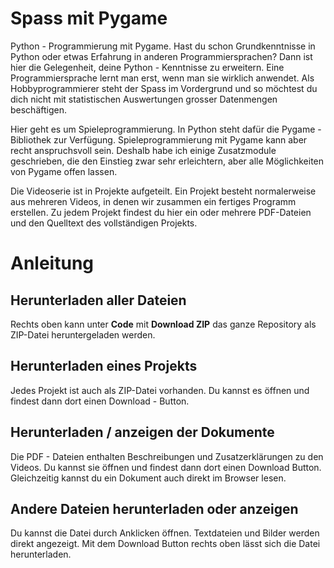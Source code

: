 # Spass mit Pygame
Python - Programmierung mit Pygame.
Hast du schon Grundkenntnisse in Python oder etwas Erfahrung in anderen Programmiersprachen?
Dann ist hier die Gelegenheit, deine Python - Kenntnisse zu erweitern. Eine Programmiersprache lernt man erst, wenn man sie wirklich anwendet. Als Hobbyprogrammierer steht der Spass im Vordergrund und so möchtest du dich nicht mit statistischen Auswertungen grosser Datenmengen beschäftigen. 

Hier geht es um Spieleprogrammierung. In Python steht dafür die Pygame - Bibliothek zur Verfügung. Spieleprogrammierung mit Pygame  kann aber recht anspruchsvoll sein. Deshalb habe ich einige Zusatzmodule geschrieben, die den Einstieg zwar sehr erleichtern, aber alle Möglichkeiten von Pygame offen lassen.

Die Videoserie ist in Projekte aufgeteilt. Ein Projekt besteht normalerweise aus mehreren Videos, in denen wir zusammen ein fertiges Programm erstellen. Zu jedem Projekt findest du hier ein oder mehrere PDF-Dateien und den Quelltext des vollständigen Projekts.

# Anleitung

## Herunterladen aller Dateien
Rechts oben kann unter **Code** mit **Download ZIP** das ganze Repository als ZIP-Datei heruntergeladen werden.


## Herunterladen eines Projekts
Jedes Projekt ist auch als ZIP-Datei vorhanden. Du kannst es öffnen und findest dann dort einen Download - Button. 


## Herunterladen / anzeigen der Dokumente
Die PDF - Dateien enthalten Beschreibungen und Zusatzerklärungen zu den Videos. Du kannst sie öffnen und findest dann dort einen Download Button. Gleichzeitig kannst du ein Dokument auch direkt im Browser lesen. 


## Andere Dateien herunterladen oder anzeigen
Du kannst die Datei durch Anklicken öffnen. Textdateien und Bilder werden direkt angezeigt. Mit dem Download Button rechts oben lässt sich die Datei herunterladen.